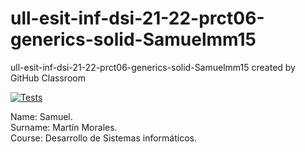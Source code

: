 # ull-esit-inf-dsi-21-22-prct06-generics-solid-Samuelmm15
ull-esit-inf-dsi-21-22-prct06-generics-solid-Samuelmm15 created by GitHub Classroom

[![Tests](https://github.com/ULL-ESIT-INF-DSI-2122/ull-esit-inf-dsi-21-22-prct06-generics-solid-Samuelmm15/actions/workflows/node.js.yml/badge.svg)](https://github.com/ULL-ESIT-INF-DSI-2122/ull-esit-inf-dsi-21-22-prct06-generics-solid-Samuelmm15/actions/workflows/node.js.yml)

Name: Samuel. \
Surname: Martín Morales. \
Course: Desarrollo de Sistemas informáticos.
